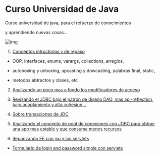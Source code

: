 # Curso Universidad de Java

Curso universidad de java, para el refuerzo de conocimientos

y aprendiendo nuevas cosas...

<!--![muñeco java](https://user-images.githubusercontent.com/62717509/162659964-ca757715-36e8-4887-bc9b-97a70ecf10c0.png)-->
![img](https://64.media.tumblr.com/f39335478dcef0b295c81dc2277ff8b4/tumblr_onmsqlWSRN1uf5j8co1_500.gifv)
1. [Conceptos intructorios y de repaso](https://github.com/juanpablommm/Univerdiad-Java/tree/master/universidad-java/src/main/java)

* OOP, interfaces, enums, varargs, collections, arreglos,

* autoboxing y unboxing, upcasting y dowcasting, palabras final, static,

* metodos abtractos y clases, etc

2. [Analizando un poco mas a fondo los modificadores de acceso](https://github.com/juanpablommm/Univerdiad-Java/tree/master/modificadores-acceso)

3. [Revizando el JDBC bajo el patron de diseño DAO, mas api-reflection, bajo acoplamiento y alta cohesion...](https://github.com/juanpablommm/Univerdiad-Java/tree/master/manejo-JDBC)

4. [Sobre transaciones de JDC](https://github.com/juanpablommm/Univerdiad-Java/tree/master/manejo-transaciones-JDBC)

5. [Analizando el concepto de pool de conexiones con JDBC para obtner una app mas estable y que consuma menos recursos](https://github.com/juanpablommm/Univerdiad-Java/tree/master/pool-de-conexiones)

6. [Repanzando EE con jsp y los servlets](https://github.com/juanpablommm/Univerdiad-Java/tree/master/curso-servlets-jsp)
* [Formulario de login and password simple con servlets](https://github.com/juanpablommm/Univerdiad-Java/tree/master/formulario-login-servlets)


